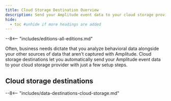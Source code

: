 ```yaml
---
title: Cloud Storage Destination Overview
description: Send your Amplitude event data to your cloud storage provider with just a few setup steps.
hide:
  - toc #unhide if more headings are added
---
```


--8<-- "includes/editions-all-editions.md"

Often, business needs dictate that you analyze behavioral data alongside your other sources of data that aren't captured with Amplitude. Cloud storage destinations let you automatically send your Amplitude event data to your cloud storage provider with just a few setup steps.

## Cloud storage destinations

--8<-- "includes/data-destinations-cloud-storage.md"